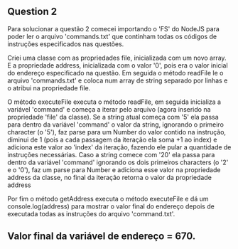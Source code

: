 ## Question 2

Para solucionar a questão 2 comecei importando o 'FS' do NodeJS para poder ler o arquivo 'commands.txt' que continham todas os códigos de
instruções especificados nas questões.

Criei uma classe com as propriedades file, inicializada com um novo array. E a propriedade address, inicializada com o valor '0', pois era
o valor inicial do endereço especificado na questão. Em seguida o método readFile le o arquivo 'commands.txt' e coloca num array de string
separado por linhas e o atribui na propriedade file.

O método executeFile executa o método readFile, em seguida inicializa a variável 'command' e começa a iterar pelo arquivo (agora inserido
na propriedade 'file' da classe). Se a string atual começa com '5' ela passa para dentro da variável 'command' o valor da string, ignorando
o primeiro character (o '5'), faz parse para um Number do valor contido na instrução, diminui de 1 (pois a cada passagem da iteração ela soma 
+1 ao index) e adiciona este valor ao 'index' da iteração, fazendo ele pular a quantidade de instruções necessárias. Caso a string comece com
'20' ela passa para dentro da variável 'command' ignorando os dois primeiros characters (o '2' e o '0'), faz um parse para Number e adiciona
esse valor na propriedade address da classe, no final da iteração retorna o valor da propriedade address

Por fim o método getAddress executa o método executeFile e dá um console.log(address) para mostrar o valor final do endereço depois de executada
todas as instruções do arquivo 'command.txt'.

Valor final da variável de endereço = 670.
---
